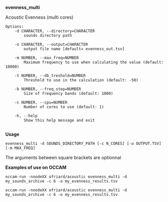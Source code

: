 **evenness_multi**

Acoustic Evenness (multi cores)


```
Options:
	-d CHARACTER, --directory=CHARACTER
		sounds directory path

	-o CHARACTER, --output=CHARACTER
		output file name [default= evenness_out.tsv]

	-m NUMBER, --max_freq=NUMBER
		Maximum frequency to use when calculating the value (default: 10000)

	-t NUMBER, --db_treshold=NUMBER
		Threshold to use in the calculation (default: -50)

	-b NUMBER, --freq_step=NUMBER
		Size of frequency bands (default: 1000)

	-c NUMBER, --cpu=NUMBER
		Number of cores to use (default: 1)

	-h, --help
		Show this help message and exit
    
```

**Usage**
```
evenness_multi -d SOUNDS_DIRECTORY_PATH [-c N_CORES] [-o OUTPUT.TSV] [-m MAX_FREQ] 
```
The arguments between square brackets are optionnal


**Examples of use on OCCAM**

```
occam-run -nnodeXX ofriard/acoustic evenness_multi -d my_sounds_archive -c 6 -o my_evenness_results.tsv

occam-run -nnodeXX ofriard/acoustic evenness_multi -d my_sounds_archive -c 6 -o my_evenness_results.tsv
```

